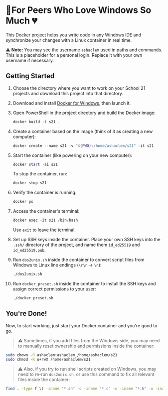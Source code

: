 # 🐧For Peers Who Love Windows So Much 💔

This Docker project helps you write code in any Windows IDE and synchronize your changes with a Linux container in real time.

⚠️ **Note:** You may see the username `ashaclem` used in paths and commands. This is a placeholder for a personal login. Replace it with your own username if necessary.

## Getting Started

1. Choose the directory where you want to work on your School 21 projects and download this project into that directory.
2. Download and install [Docker for Windows](https://docs.docker.com/desktop/setup/install/windows-install/), then launch it.
3. Open PowerShell in the project directory and build the Docker image:

    ```ps1
    docker build -t s21 .
    ```

4. Create a container based on the image (think of it as creating a new computer):

    ```ps1
    docker create --name s21 -v "${PWD}:/home/ashaclem/s21" -it s21
    ```

5. Start the container (like powering on your new computer):

    ```ps1
    docker start -ai s21
    ```

    To stop the container, run:
    
    ```ps1
    docker stop s21
    ```

6. Verify the container is running:

    ```ps1
    docker ps
    ```

7. Access the container's terminal:

    ```ps1
    docker exec -it s21 /bin/bash
    ```

    Use `exit` to leave the terminal.

8. Set up SSH keys inside the container. Place your own SSH keys into the `.ssh/` directory of the project, and name them `id_ed25519` and `id_ed25519.pub`.

9. Run `dos2unix.sh` inside the container to convert script files from Windows to Linux line endings (`\r\n` → `\n`):

    ```sh
    ./dos2unix.sh
    ```

10. Run `docker_preset.sh` inside the container to install the SSH keys and assign correct permissions to your user:

    ```sh
    ./docker_preset.sh
    ```

## You're Done!

Now, to start working, just start your Docker container and you're good to go.

> ⚠️ Sometimes, if you add files from the Windows side, you may need to manually reset ownership and permissions inside the container:

```sh
sudo chown -R ashaclem:ashaclem /home/ashaclem/s21
sudo chmod -R u+rwX /home/ashaclem/s21
```

> ⚠️ Also, if you try to run shell scripts created on Windows, you may need to re-run `dos2unix.sh`, or use this command to fix all relevant files inside the container:

```sh
find . -type f \( -iname "*.sh" -o -iname "*.c" -o -iname "*.h" -o -iname "*.yml" -o -iname "Dockerfile" -o -iname "Makefile" \) -exec dos2unix {} +
```
